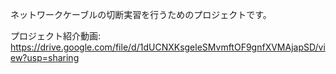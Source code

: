ネットワークケーブルの切断実習を行うためのプロジェクトです。

プロジェクト紹介動画: https://drive.google.com/file/d/1dUCNXKsgeleSMvmftOF9gnfXVMAjapSD/view?usp=sharing

